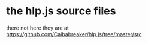 # the hlp.js source files
there not here they are at https://github.com/Calbabreaker/hlp.js/tree/master/src
